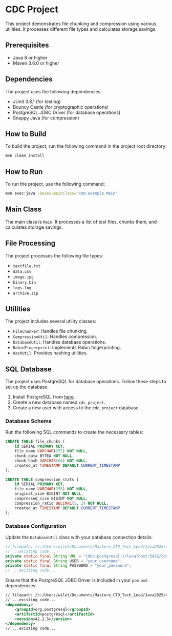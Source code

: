 # CDC Project

This project demonstrates file chunking and compression using various utilities. It processes different file types and calculates storage savings.

## Prerequisites

- Java 8 or higher
- Maven 3.6.0 or higher

## Dependencies

The project uses the following dependencies:

- JUnit 3.8.1 (for testing)
- Bouncy Castle (for cryptographic operations)
- PostgreSQL JDBC Driver (for database operations)
- Snappy Java (for compression)

## How to Build

To build the project, run the following command in the project root directory:

```sh
mvn clean install
```

## How to Run

To run the project, use the following command:

```sh
mvn exec:java -Dexec.mainClass="com.example.Main"
```

## Main Class

The main class is `Main`. It processes a list of test files, chunks them, and calculates storage savings.

## File Processing

The project processes the following file types:

- `textfile.txt`
- `data.csv`
- `image.jpg`
- `binary.bin`
- `logs.log`
- `archive.zip`

## Utilities

The project includes several utility classes:

- `FileChunker`: Handles file chunking.
- `CompressionUtil`: Handles compression.
- `DatabaseUtil`: Handles database operations.
- `RabinFingerprint`: Implements Rabin fingerprinting.
- `HashUtil`: Provides hashing utilities.

## SQL Database

The project uses PostgreSQL for database operations. Follow these steps to set up the database:

1. Install PostgreSQL from [here](https://www.postgresql.org/download/).
2. Create a new database named `cdc_project`.
3. Create a new user with access to the `cdc_project` database.

### Database Schema

Run the following SQL commands to create the necessary tables:

```sql
CREATE TABLE file_chunks (
    id SERIAL PRIMARY KEY,
    file_name VARCHAR(255) NOT NULL,
    chunk_data BYTEA NOT NULL,
    chunk_hash VARCHAR(64) NOT NULL,
    created_at TIMESTAMP DEFAULT CURRENT_TIMESTAMP
);

CREATE TABLE compression_stats (
    id SERIAL PRIMARY KEY,
    file_name VARCHAR(255) NOT NULL,
    original_size BIGINT NOT NULL,
    compressed_size BIGINT NOT NULL,
    compression_ratio DECIMAL(5, 2) NOT NULL,
    created_at TIMESTAMP DEFAULT CURRENT_TIMESTAMP
);
```

### Database Configuration

Update the `DatabaseUtil` class with your database connection details:

```java
// filepath: /c:/Users/wilet/Documents/Mastere_CTO_Tech_Lead/Java2025/cdc-project/src/main/java/com/example/DatabaseUtil.java
// ...existing code...
private static final String URL = "jdbc:postgresql://localhost:5432/cdc_project";
private static final String USER = "your_username";
private static final String PASSWORD = "your_password";
// ...existing code...
```

Ensure that the PostgreSQL JDBC Driver is included in your `pom.xml` dependencies:

```xml
// filepath: /c:/Users/wilet/Documents/Mastere_CTO_Tech_Lead/Java2025/cdc-project/pom.xml
// ...existing code...
<dependency>
    <groupId>org.postgresql</groupId>
    <artifactId>postgresql</artifactId>
    <version>42.2.5</version>
</dependency>
// ...existing code...
```
